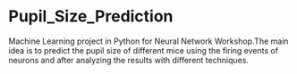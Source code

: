 # Pupil_Size_Prediction
 Machine Learning project in Python for Neural Network Workshop.The main idea is to predict the pupil size of different mice using the firing events of neurons and after analyzing the results with different techniques.
